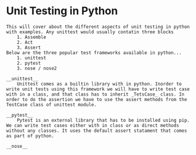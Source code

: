 # Unit Testing in Python

    This will cover about the different aspects of unit testing in python with examples. Any unittest would usually contatin three blocks
        1. Assemble
        2. Act
        3. Assert
    Below are the three popular test frameworks available in python...
        1. unittest
        2. pytest
        3. nose / nose2 
    
    __unittest__
        Unittest comes as a builtin library with in python. Inorder to write unit tests using this framework we will have to write test case with in a class, and that class has to inherit _TetsCase_ class. In order to do the assertion we have to use the assert methods from the TestCase class of unittest module.
    
    __pytest__
        Pytest is an external library that has to be installed using pip. We can write test cases either with in class or as direct methods without any classes. It uses the default assert statament that comes as part of python.
    
    __nose__

    


